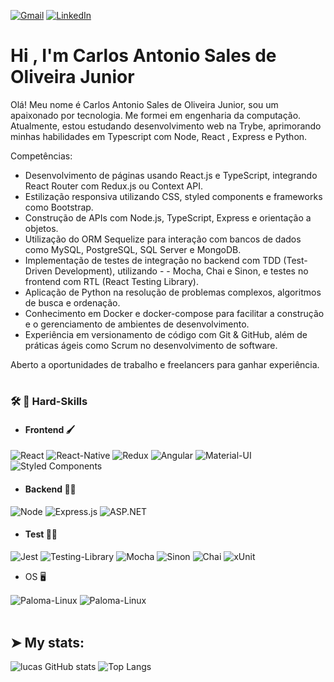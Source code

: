 <p align="left">
  <a href="#" title="Gmail">
  <img src="https://img.shields.io/badge/-Gmail-FF0000?style=flat-square&labelColor=FF0000&logo=gmail&logoColor=white&link=LINK-DO-SEU-GMAIL" alt="Gmail"/></a>
  <a href="https://www.linkedin.com/in/carlos-antonio-sales-de-oliveira-junior/" title="LinkedIn"  target="_blank">
  <img src="https://img.shields.io/badge/-Linkedin-0e76a8?style=flat-square&logo=Linkedin&logoColor=white&link=LINK-DO-SEU-LINKEDIN" alt="LinkedIn"/></a>
</p>

<h1 align="left">Hi , I'm Carlos Antonio Sales de Oliveira Junior </h1> 

Olá! Meu nome é Carlos Antonio Sales de Oliveira Junior,  sou um apaixonado por tecnologia. Me formei em engenharia da computação. 
Atualmente, estou estudando desenvolvimento web na Trybe, aprimorando minhas habilidades em Typescript com Node, React , Express e Python.

Competências:
- Desenvolvimento de páginas usando React.js e TypeScript, integrando React Router com Redux.js ou Context API.
- Estilização responsiva utilizando CSS, styled components e frameworks como Bootstrap.
- Construção de APIs com Node.js, TypeScript, Express e orientação a objetos.
- Utilização do ORM Sequelize para interação com bancos de dados como MySQL, PostgreSQL, SQL Server e MongoDB.
- Implementação de testes de integração no backend com TDD (Test-Driven Development), utilizando - - Mocha, Chai e Sinon, e testes no frontend com RTL (React Testing Library).
- Aplicação de Python na resolução de problemas complexos, algoritmos de busca e ordenação.
- Conhecimento em Docker e docker-compose para facilitar a construção e o gerenciamento de ambientes de desenvolvimento.
- Experiência em versionamento de código com Git & GitHub, além de práticas ágeis como Scrum no desenvolvimento de software.

Aberto a oportunidades de trabalho e freelancers para ganhar experiência.
  
<!-- [![Typing SVG](https://readme-typing-svg.herokuapp.com?font=Fira+Code&size=34&pause=1000&background=FFFFFF00&vCenter=true&width=600&height=60&lines=Hey+%F0%9F%91%8B+Welcome+to+my+profile;)](https://git.io/typing-svg)-->
 
 

# <h3> 🛠  🔭 Hard-Skills </h3>
 - #### Frontend 🖌️
    
 ![React](https://img.shields.io/badge/React-20232A?style=for-the-badge&logo=react&logoColor=61DAFB)
    ![React-Native](https://img.shields.io/badge/React_Native-20232A?style=for-the-badge&logo=react&logoColor=61DAFB)
    ![Redux](https://img.shields.io/badge/redux-%23593d88.svg?style=for-the-badge&logo=redux&logoColor=white)
    ![Angular](https://img.shields.io/badge/angular-%23DD0031.svg?style=for-the-badge&logo=angular&logoColor=white)
    ![Material-UI](https://img.shields.io/badge/Material--UI-0081CB?style=for-the-badge&logo=material-ui&logoColor=white)
    ![Styled Components](https://img.shields.io/badge/styled--components-DB7093?style=for-the-badge&logo=styled-components&logoColor=white)
 

- #### Backend 👩‍💻
 ![Node](https://img.shields.io/badge/Node.js-339933?style=for-the-badge&logo=nodedotjs&logoColor=white)
 ![Express.js](https://img.shields.io/badge/express.js-%23404d59.svg?style=for-the-badge&logo=express&logoColor=%2361DAFB)
 ![ASP.NET](https://img.shields.io/badge/ASP.NET-5C2D91?style=for-the-badge&logo=dotnet&logoColor=white)

 - #### Test 👷‍♀️
 ![Jest](https://img.shields.io/badge/-jest-%23C21325?style=for-the-badge&logo=jest&logoColor=white)
 ![Testing-Library](https://img.shields.io/badge/-TestingLibrary-%23E33332?style=for-the-badge&logo=testing-library&logoColor=white)
 ![Mocha](https://img.shields.io/badge/-mocha-%238D6748?style=for-the-badge&logo=mocha&logoColor=white)
 ![Sinon](https://img.shields.io/badge/Sinon-000000?style=for-the-badge)
 ![Chai](https://img.shields.io/badge/Chai-008000?style=for-the-badge)
 ![xUnit](https://img.shields.io/badge/xUnit-000000?style=for-the-badge&logo=xunit&logoColor=white)

    
 - OS 🖥️
  <div style="display: inline_block">
  <img align="center" alt="Paloma-Linux" src="https://img.shields.io/badge/Ubuntu-E95420?style=for-the-badge&logo=ubuntu&logoColor=white">
  <img align="center" alt="Paloma-Linux" src="https://img.shields.io/badge/Windows-0078D6?style=for-the-badge&logo=windows&logoColor=white">
  </div><br>

## ➤ My stats:
![lucas GitHub stats](https://github-readme-stats.vercel.app/api?username=jrcarlosanto&show_icons=true&theme=radical)
![Top Langs](https://github-readme-stats.vercel.app/api/top-langs/?username=jrcarlosanto&layout=compact&theme=radical)

